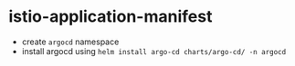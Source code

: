 # istio-application-manifest

* create `argocd` namespace
* install argocd using ```helm install argo-cd charts/argo-cd/ -n argocd```
